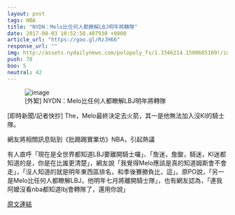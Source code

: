 ```yaml
---
layout: post
tags: NBA
title: "NYDN：Melo比任何人都瞭解LBJ明年將轉隊"
date: 2017-08-03 10:52:58.407930 +0800
article_url: "https://goo.gl/RzJH66"
response_url: ""
img: http://assets.nydailynews.com/polopoly_fs/1.3346214.1500685109!/img/httpImage/image.jpg_gen/derivatives/landscape_1200/cavaliers-nets-basketball.jpg
push: 78
boo: 5
neutral: 42
---
```


<figure>
<img src="http://assets.nydailynews.com/polopoly_fs/1.3346214.1500685109!/img/httpImage/image.jpg_gen/derivatives/landscape_1200/cavaliers-nets-basketball.jpg" alt="image">
<figcaption>
[外絮] NYDN：Melo比任何人都瞭解LBJ明年將轉隊
</figcaption>
</figure>



[即時新聞/記者快抄] The，Melo最終決定去火箭，其一是他無法加入沒KI的騎士隊。

網友將相關訊息貼到《批踢踢實業坊》NBA，引起熱議

有人直呼「現在是全世界都知道LBJ要離開騎士囉」、「詹迷，詹酸，騎迷，KI迷都知道的是，你是在比誰更清楚」，網友說「我覺得Melo應該是真的知道姆斯會不會走」，「沒人知道的就是明年東西區排名，和季後賽勝負比，這」。原PO說，「另一是Melo比任何人都瞭解LBJ，他明年七月將離開騎士隊」，也有網友認為，「連我阿嬤沒看nba都知道lbj會轉隊了，還用你說」

<a href = "https://www.ptt.cc/bbs/NBA/M.1500913980.A.5FE.html">原文連結</a>

